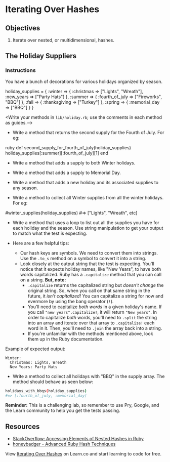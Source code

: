 # Iterating Over Hashes

## Objectives

1. Iterate over nested, or multidimensional, hashes.


## The Holiday Suppliers

### Instructions

You have a bunch of decorations for various holidays organized by season.


holiday_supplies = {
  :winter => {
    :christmas => ["Lights", "Wreath"],
    :new_years => ["Party Hats"]
  },
  :summer => {
    :fourth_of_july => ["Fireworks", "BBQ"]
  },
  :fall => {
    :thanksgiving => ["Turkey"]
  },
  :spring => {
    :memorial_day => ["BBQ"]
  }
}


<Write your methods in `lib/holiday.rb`; use the comments in each method as guides.-->

* Write a method that returns the second supply for the Fourth of July. For eg:

ruby
def second_supply_for_fourth_of_july(holiday_supplies)
  holiday_supplies[:summer][:fourth_of_july][1]
end


* Write a method that adds a supply to both Winter holidays.

* Write a method that adds a supply to Memorial Day.

* Write a method that adds a new holiday and its associated supplies to any season.

* Write a method to collect all Winter supplies from all the winter holidays. For eg:


#winter_supplies(holiday_supplies) #=> ["Lights", "Wreath", etc]

* Write a method that uses a loop to list out all the supplies you have for each holiday and the season. Use string manipulation to get your output to match what the test is expecting.

* Here are a few helpful tips:
  * Our hash keys are symbols. We need to convert them into strings. Use the `.to_s` method on a symbol to convert it into a string.
  * Look closely at the output string that the test is expecting. You'll notice that it expects holiday names, like "New Years", to have both words capitalized. Ruby has a `.capitalize` method that you can call on a string. **But, note:**
    * `.capitalize` returns the capitalized string but *doesn't change* the original string. So, when you call on that same string in the future, it *isn't capitalized!* You can capitalize a string for now and evermore by using the bang operator (`!`).
    * You'll need to capitalize *both words* in a given holiday's name. If you call `"new years".capitalize!`, it will return `"New years"`. In order to capitalize *both* words, you'll need to `.split` the string into an array and iterate over that array to `.capitalize!` each word in it. Then, you'll need to `.join` the array back into a string.
    * If you're unfamiliar with the methods mentioned above, look them up in the Ruby documentation.

Example of expected output:

```
Winter:
  Christmas: Lights, Wreath
  New Years: Party Hats
```

* Write a method to collect all holidays with "BBQ" in the supply array. The method should behave as seen below:

```bash
holidays_with_bbqs(holiday_supplies)
#=> [:fourth_of_july, :memorial_day]
```

**Reminder:** This is a challenging lab, so remember to use Pry, Google, and the Learn community to help you get the tests passing.

## Resources

- [StackOverflow: Accessing Elements of Nested Hashes in Ruby](http://stackoverflow.com/questions/5544858/accessing-elements-of-nested-hashes-in-ruby)
- [honeybadger - Advanced Ruby Hash Techniques](http://blog.honeybadger.io/advanced-ruby-hash-techniques/)


<p data-visibility='hidden'>View <a href='https://learn.co/lessons/apples-and-holidays' title='Iterating Over Hashes'>Iterating Over Hashes</a> on Learn.co and start learning to code for free.</p>
